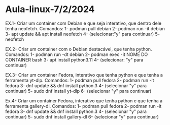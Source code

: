 # Aula-linux-7/2/2024
EX.1- Criar um container com Debian e que seja interativo, que dentro dele tenha neofetch.
Comandos:
1- podman pull debian
2- podman run -it debian
3- apt update && apt install neofetch
4- (selecionar:"y" para continuar)
5- neofetch

EX.2- Criar um container com o Debian destacável, que tenha python.
Comandos:
1- podman run -dt debian 
2- podman exec -it NOME DO CONTAINER bash
3- apt install python3.11
4- (selecionar: "y" para continuar)

EX.3- Criar um container Fedora, interativo que tenha python e que tenha a ferramenta yt-dlp.
Comandos:
1-  podman pull fedora
2- podman run -it fedora
3- dnf update && dnf install python.3
4- (selecionar "y" para continuar)
5- sudo dnf install yt-dlp
6- (selecionar "y" para continuar)

Ex.4- Criar um container Fedora, interativo que tenha python e que tenha a ferramenta gallery-dl.
Comandos:
1-  podman pull fedora
2-  podman run -it fedora
3-  dnf update && dnf install python.3
4- (selecionar "y" para continuar)
5- sudo dnf install gallery-dl
6- (selecionar "y" para continuar)






